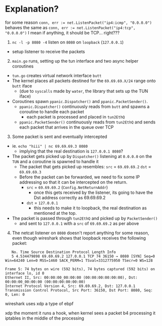 # Explanation?

for some reason
`conn, err := net.ListenPacket("ip4:icmp", "0.0.0.0")`
behaves the same as
`conn, err := net.ListenPacket("ip4:tcp", "0.0.0.0")`
I mean if anything, it should be TCP... right???

1. `nc -l -p 8080 -4` listen on `8080` on `loopback` (`127.0.0.1`)

- setup listener to receive the packets

2. `main.go` runs, setting up the tun interface and two async helper coroutines

- `tun.go` creates virtual network interface `butt`
- The kernel places all packets destined for the `69.69.69.X/24` range onto `butt` iface
  - (due to `syscalls` made by `water`, the library that sets up the TUN iface)
- Coroutines spawn `ppanic.Dispatcher()` and `ppanic.PacketSender()`.
  - `ppanic.Dispatcher()` continuously reads from `butt` and spawns a coroutine to handle each packet
    - each packet is processed and placed in `tun2EthQ`
  - `ppanic.PacketSender()` continuously reads from `tun2EthQ` and sends each packet that arrives in the queue over TCP

3. Some packet is sent and eventually intercepted

- ie. `echo "hiii" | nc 69.69.69.3 8080`
  - implying that the real destination is `127.0.0.1 8080`?
- The packet gets picked up by `Dispatcher()` listening at `0.0.0.0` on the `TUN` and a coroutine is spawned to handle it
  - The packet that gets picked up resembles:
    `src` = `69.69.69.2`
    `dst` = `69.69.69.3`
  - Before the packet can be forwarded, we need to fix some IP addressing so that it can be intercepted on the return.
    - `src` = `69.69.69.2` (`Config.NetReturnAddr`)
      - once this gets received by the listener, its going to have the Dst address correctly as 69.69.69.2
    - `dst` = `127.0.0.1`
      - this needs to make it to loopback, the real destination as mentioned at the top.
- The packet is passed through `tun2EthQ` and picked up by `PacketSender()`
  - and sent to `127.0.0.1` with a `src` of `69.69.69.2` as per above

4. The netcat listener on `8080` doesn't report anything for some reason, even though wireshark shows that loopback receives the following packet:

```
   No. Time Source Destination Protocol Length Info
   5 4.534479898 69.69.69.2 127.0.0.1 TCP 74 36150 → 8080 [SYN] Seq=0 Win=64240 Len=0 MSS=1460 SACK_PERM=1 TSval=3312775950 TSecr=0 WS=128

Frame 5: 74 bytes on wire (592 bits), 74 bytes captured (592 bits) on interface lo, id 0
Ethernet II, Src: 00:00:00_00:00:00 (00:00:00:00:00:00), Dst: 00:00:00_00:00:00 (00:00:00:00:00:00)
Internet Protocol Version 4, Src: 69.69.69.2, Dst: 127.0.0.1
Transmission Control Protocol, Src Port: 36150, Dst Port: 8080, Seq: 0, Len: 0
```

wireshark uses xdp a type of ebpf

xdp the moment it runs a hook, when kernel sees a packet b4 processing it
iptables in the middle of the processing
